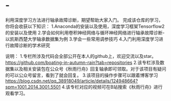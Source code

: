 # -
利用深度学习方法进行轴承故障诊断，期望帮助大家入门。
完成该仓库的学习，你将会收获以下知识：
1.Anaconda的安装以及使用，深度学习框架Tensorflow2的安装以及使用
2.学会如何利用卷积神经网络与循环神经网络进行轴承故障诊断-以凯斯西楚大学轴承数据集为例
3.学会一些常用调参技巧
4.入门利用深度学习进行故障诊断的学术研究

说明：
1.专栏所涉及代码会全部公开在本人的github上，欢迎交流以及star。
https://github.com/boating-in-autumn-rain?tab=repositories
2.该专栏涉及数据集以及相关安装包在公众号《秋雨行舟》回复轴承即可领取。对于该项目有疑问的可以公众号留言，看到了就会回复。
3.该项目的操作步骤可以跟着博客学习
https://blog.csdn.net/qq_38918049/article/details/124948664?spm=1001.2014.3001.5501
4.该专栏对应的视频可在B站搜索《秋雨行舟》进行观看学习。


